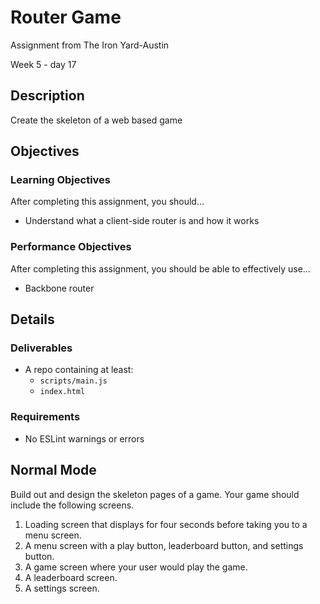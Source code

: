 # Router Game

Assignment from The Iron Yard-Austin

Week 5 - day 17

## Description

Create the skeleton of a web based game


## Objectives

### Learning Objectives

After completing this assignment, you should…

* Understand what a client-side router is and how it works


### Performance Objectives

After completing this assignment, you should be able to effectively use…

* Backbone router


## Details

### Deliverables

* A repo containing at least:
  * `scripts/main.js`
  * `index.html`

### Requirements

* No ESLint warnings or errors


## Normal Mode

Build out and design the skeleton pages of a game. Your game should include the following screens.

1. Loading screen that displays for four seconds before taking you to a menu screen.
2. A menu screen with a play button, leaderboard button, and settings button.
3. A game screen where your user would play the game.
4. A leaderboard screen.
5. A settings screen.

